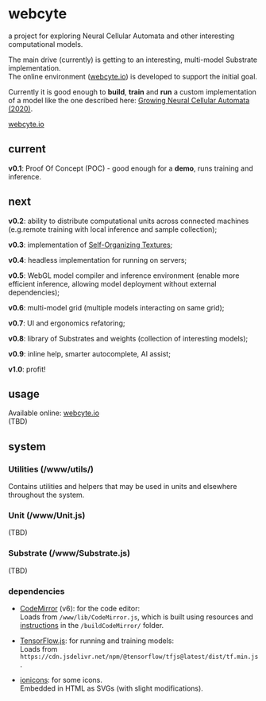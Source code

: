 # webcyte
a project for exploring Neural Cellular Automata and other interesting computational models.

The main drive (currently) is getting to an interesting, multi-model Substrate implementation.  
The online environment ([webcyte.io](https://webcyte.io)) is developed to support the initial goal.  

Currently it is good enough to **build**, **train** and **run** a custom implementation of a model like the one described here: [Growing Neural Cellular Automata (2020)](https://distill.pub/2020/growing-ca/).  

[webcyte.io](https://webcyte.io)

## current
**v0.1**: Proof Of Concept (POC) - good enough for a **demo**, runs training and inference.  

## next
**v0.2**: ability to distribute computational units across connected machines (e.g.remote training with local inference and sample collection);  

**v0.3**: implementation of [Self-Organizing Textures](https://distill.pub/selforg/2021/textures/);  

**v0.4**: headless implementation for running on servers;  

**v0.5**: WebGL model compiler and inference environment (enable more efficient inference, allowing model deployment without external dependencies);

**v0.6**: multi-model grid (multiple models interacting on same grid);  

**v0.7**: UI and ergonomics refatoring;  

**v0.8**: library of Substrates and weights (collection of interesting models);  

**v0.9**: inline help, smarter autocomplete, AI assist;  

**v1.0**: profit!  


## usage
Available online: [webcyte.io](https://webcyte.io)  
(TBD)


## system

### Utilities (/www/utils/)
Contains utilities and helpers that may be used in units and elsewhere throughout the system.

### Unit (/www/Unit.js)
(TBD)

### Substrate (/www/Substrate.js)
(TBD)

### dependencies
- [CodeMirror](https://codemirror.net/) (v6): for the code editor:  
    Loads from `/www/lib/CodeMirror.js`, which is built using resources and [instructions](/buildCodeMirror/README.md) in the `/buildCodeMirror/` folder.

- [TensorFlow.js](https://www.tensorflow.org/js): for running and training models:  
    Loads from `https://cdn.jsdelivr.net/npm/@tensorflow/tfjs@latest/dist/tf.min.js`.

- [ionicons](https://github.com/ionic-team/ionicons): for some icons.  
    Embedded in HTML as SVGs (with slight modifications).
